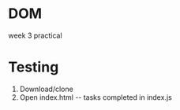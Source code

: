 # DOM
week 3 practical

# Testing
1. Download/clone 
2. Open index.html -- tasks completed in index.js
